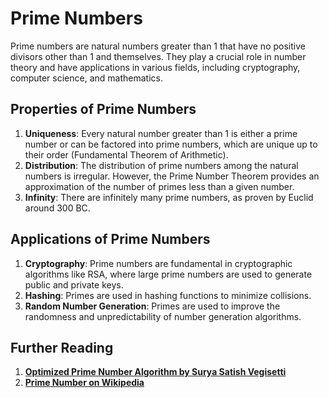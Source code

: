 # Prime Numbers

Prime numbers are natural numbers greater than 1 that have no positive divisors other than 1 and themselves. They play a
crucial role in number theory and have applications in various fields, including cryptography, computer science, and
mathematics.

## Properties of Prime Numbers

1. **Uniqueness**: Every natural number greater than 1 is either a prime number or can be factored into prime numbers,
   which are unique up to their order (Fundamental Theorem of Arithmetic).
2. **Distribution**: The distribution of prime numbers among the natural numbers is irregular. However, the Prime Number
   Theorem provides an approximation of the number of primes less than a given number.
3. **Infinity**: There are infinitely many prime numbers, as proven by Euclid around 300 BC.

## Applications of Prime Numbers

1. **Cryptography**: Prime numbers are fundamental in cryptographic algorithms like RSA, where large prime numbers are
   used to generate public and private keys.
2. **Hashing**: Primes are used in hashing functions to minimize collisions.
3. **Random Number Generation**: Primes are used to improve the randomness and unpredictability of number generation
   algorithms.

## Further Reading

1. **[Optimized Prime Number Algorithm by Surya Satish Vegisetti](https://www.linkedin.com/pulse/optimized-prime-number-algorithm-surya-satish-vegisetti#:~:text=Normal%20Prime%20Number%20Algorithm%3A,is%20not%20a%20prime%20number.)**
2. **[Prime Number on Wikipedia](https://en.wikipedia.org/wiki/Prime_number)**